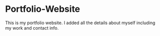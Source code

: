 # Portfolio-Website
This is my portfolio website. I added all the details about myself including my work and contact info.
